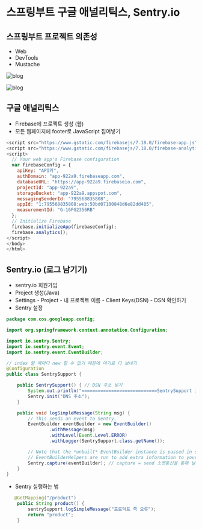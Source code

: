 # 스프링부트 구글 애널리틱스, Sentry.io

## 스프링부트 프로젝트 의존성

- Web
- DevTools
- Mustache

![blog](https://postfiles.pstatic.net/MjAyMDA4MTdfMjg3/MDAxNTk3NjMzOTExMDcx.DT4KTOOuuQOJLlg1HW37tDH2LkEzzjY8rl946F9YqDgg.ZWk-E_Ih5IXKMpvMKitKDadmtfqG-4PI7b4jrudTABUg.PNG.getinthere/Screenshot_37.png?type=w773)

![blog](https://postfiles.pstatic.net/MjAyMDA4MTdfMjYw/MDAxNTk3NjMzNjc5NDM1.QeFoAYfrb4yMCzKiPs80biaX5HUPyJBe_l62xgTpvcEg.6QEaSUmOsWbmXySfMjGpgef4JIV8m1uN7pND6feOKskg.PNG.getinthere/Screenshot_36.png?type=w773)

## 구글 애널리틱스

- Firebase에 프로젝트 생성 (웹)
- 모든 웹페이지에 footer로 JavaScript 집어넣기

```js
<script src="https://www.gstatic.com/firebasejs/7.18.0/firebase-app.js"></script>
<script src="https://www.gstatic.com/firebasejs/7.18.0/firebase-analytics.js"></script>
<script>
  // Your web app's Firebase configuration
  var firebaseConfig = {
    apiKey: "API키",
    authDomain: "app-922a9.firebaseapp.com",
    databaseURL: "https://app-922a9.firebaseio.com",
    projectId: "app-922a9",
    storageBucket: "app-922a9.appspot.com",
    messagingSenderId: "795568835808",
    appId: "1:795568835808:web:50bd07100848d6e82dd485",
    measurementId: "G-16FG2356RB"
  };
  // Initialize Firebase
  firebase.initializeApp(firebaseConfig);
  firebase.analytics();
</script>
</body>
</html>
```

## Sentry.io (로그 남기기)

- sentry.io 회원가입
- Project 생성(Java)
- Settings - Project - 내 프로젝트 이름 - Client Keys(DSN) - DSN 확인하기
- Sentry 설정

```java
package com.cos.googleapp.config;

import org.springframework.context.annotation.Configuration;

import io.sentry.Sentry;
import io.sentry.event.Event;
import io.sentry.event.EventBuilder;

// index 탈 때마다 new 할 수 없기 때문에 여기로 다 보내기
@Configuration
public class SentrySupport {

	public SentrySupport() { // DSN 주소 넣기
		System.out.println("============================SentrySupport init()============================");
		Sentry.init("DNS 주소");
	}

	public void logSimpleMessage(String msg) {
		// This sends an event to Sentry.
		EventBuilder eventBuilder = new EventBuilder()
				.withMessage(msg)
				.withLevel(Event.Level.ERROR)
				.withLogger(SentrySupport.class.getName());

		// Note that the *unbuilt* EventBuilder instance is passed in so that
		// EventBuilderHelpers are run to add extra information to your event.
		Sentry.capture(eventBuilder); // capture = send 소켓통신을 통해 날림
	}
}

```

- Sentry 실행하는 법

```java
   @GetMapping("/product")
	public String product() {
		sentrySupport.logSimpleMessage("프로덕트 쪽 오류");
		return "product";
	}
```
